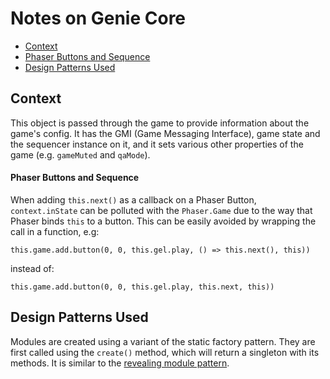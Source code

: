 # Notes on Genie Core

* [Context](#context)
* [Phaser Buttons and Sequence](#phaser-buttons-and-sequence)
* [Design Patterns Used](#design-patterns-used)


## Context

This object is passed through the game to provide information about the game's config. It has the GMI (Game Messaging Interface), game state and the sequencer instance on it, and it sets various other properties of the game (e.g. `gameMuted` and `qaMode`).


#### Phaser Buttons and Sequence

When adding `this.next()` as a callback on a Phaser Button, `context.inState` can be polluted with the `Phaser.Game` due to the way that Phaser binds `this` to a button. This can be easily avoided by wrapping the call in a function, e.g:

`this.game.add.button(0, 0, this.gel.play, () => this.next(), this))`

instead of:

`this.game.add.button(0, 0, this.gel.play, this.next, this))`

## Design Patterns Used

Modules are created using a variant of the static factory pattern. They are first called using the `create()` method, which will return a singleton with its methods. It is similar to the [revealing module pattern](https://addyosmani.com/resources/essentialjsdesignpatterns/book/#revealingmodulepatternjavascript).

[1]: asset-loader.md

